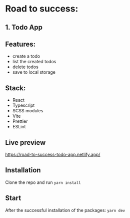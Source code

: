 # Road to success:

## 1. Todo App

## Features:

- create a todo
- list the created todos
- delete todos
- save to local storage

## Stack:

- React
- Typescript
- SCSS modules
- Vite
- Prettier
- ESLint

## Live preview

https://road-to-success-todo-app.netlify.app/

## Installation

Clone the repo and run `yarn install`

## Start

After the successful installation of the packages: `yarn dev`

